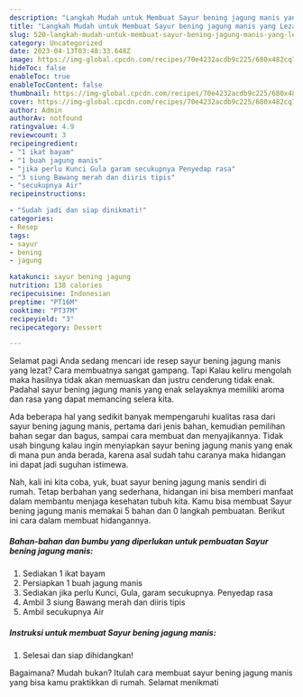 ```yaml
---
description: "Langkah Mudah untuk Membuat Sayur bening jagung manis yang Lezat"
title: "Langkah Mudah untuk Membuat Sayur bening jagung manis yang Lezat"
slug: 520-langkah-mudah-untuk-membuat-sayur-bening-jagung-manis-yang-lezat
category: Uncategorized
date: 2023-04-13T03:48:33.648Z
image: https://img-global.cpcdn.com/recipes/70e4232acdb9c225/680x482cq70/sayur-bening-jagung-manis-foto-resep-utama.jpg
hideToc: false
enableToc: true
enableTocContent: false
thumbnail: https://img-global.cpcdn.com/recipes/70e4232acdb9c225/680x482cq70/sayur-bening-jagung-manis-foto-resep-utama.jpg
cover: https://img-global.cpcdn.com/recipes/70e4232acdb9c225/680x482cq70/sayur-bening-jagung-manis-foto-resep-utama.jpg
author: Admin
authorAv: notfound
ratingvalue: 4.9
reviewcount: 3
recipeingredient:
- "1 ikat bayam"
- "1 buah jagung manis"
- "jika perlu Kunci Gula garam secukupnya Penyedap rasa"
- "3 siung Bawang merah dan diiris tipis"
- "secukupnya Air"
recipeinstructions:

- "Sudah jadi dan siap dinikmati!"
categories:
- Resep
tags:
- sayur
- bening
- jagung

katakunci: sayur bening jagung 
nutrition: 138 calories
recipecuisine: Indonesian
preptime: "PT16M"
cooktime: "PT37M"
recipeyield: "3"
recipecategory: Dessert

---
```



Selamat pagi Anda sedang mencari ide resep sayur bening jagung manis yang lezat? Cara membuatnya sangat gampang. Tapi Kalau keliru mengolah maka hasilnya tidak akan memuaskan dan justru cenderung tidak enak. Padahal sayur bening jagung manis yang enak selayaknya memiliki aroma dan rasa yang dapat memancing selera kita.


Ada beberapa hal yang sedikit banyak mempengaruhi kualitas rasa dari sayur bening jagung manis, pertama dari jenis bahan, kemudian pemilihan bahan segar dan bagus, sampai cara membuat dan menyajikannya. Tidak usah bingung kalau ingin menyiapkan sayur bening jagung manis yang enak di mana pun anda berada, karena asal sudah tahu caranya maka hidangan ini dapat jadi suguhan istimewa.




Nah, kali ini kita coba, yuk, buat sayur bening jagung manis sendiri di rumah. Tetap berbahan yang sederhana, hidangan ini bisa memberi manfaat dalam membantu menjaga kesehatan tubuh kita. Kamu bisa membuat Sayur bening jagung manis memakai 5 bahan dan 0 langkah pembuatan. Berikut ini cara dalam membuat hidangannya.

<!--inarticleads1-->

##### Bahan-bahan dan bumbu yang diperlukan untuk pembuatan Sayur bening jagung manis:

1. Sediakan 1 ikat bayam
1. Persiapkan 1 buah jagung manis
1. Sediakan jika perlu Kunci, Gula, garam secukupnya. Penyedap rasa
1. Ambil 3 siung Bawang merah dan diiris tipis
1. Ambil secukupnya Air




<!--inarticleads2-->

##### Instruksi untuk membuat Sayur bening jagung manis:


1. Selesai dan siap dihidangkan!



Bagaimana? Mudah bukan? Itulah cara membuat sayur bening jagung manis yang bisa kamu praktikkan di rumah. Selamat menikmati
